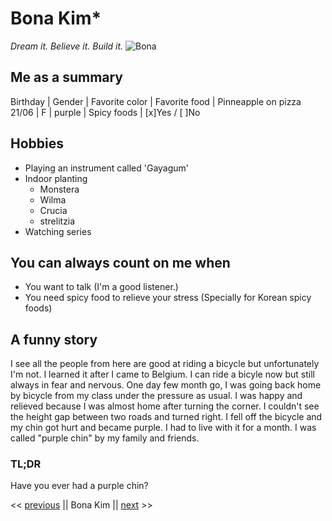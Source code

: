 # Bona Kim*
*Dream it. Believe it. Build it.*
![Bona](url)


## Me as a summary

Birthday | Gender | Favorite color | Favorite food | Pinneapple on pizza 
   21/06 |    F   |     purple     |  Spicy foods  |  [x]Yes / [ ]No 


## Hobbies

* Playing an instrument called 'Gayagum'
* Indoor planting
  * Monstera
  * Wilma
  * Crucia
  * strelitzia
* Watching series


## You can always count on me when

* You want to talk (I'm a good listener.)
* You need spicy food to relieve your stress (Specially for Korean spicy foods)


## A funny story

I see all the people from here are good at riding a bicycle but unfortunately I'm not.
I learned it after I came to Belgium. 
I can ride a bicyle now but still always in fear and nervous.
One day few month go, I was going back home by bicycle from my class under the pressure as usual.
I was happy and relieved because I was almost home after turning the corner.
I couldn't see the height gap between two roads and turned right.
I fell off the bicycle and my chin got hurt and became purple.
I had to live with it for a month.
I was called "purple chin" by my family and friends.

### TL;DR
Have you ever had a purple chin?


<< [previous]() || Bona Kim || [next]() >>
